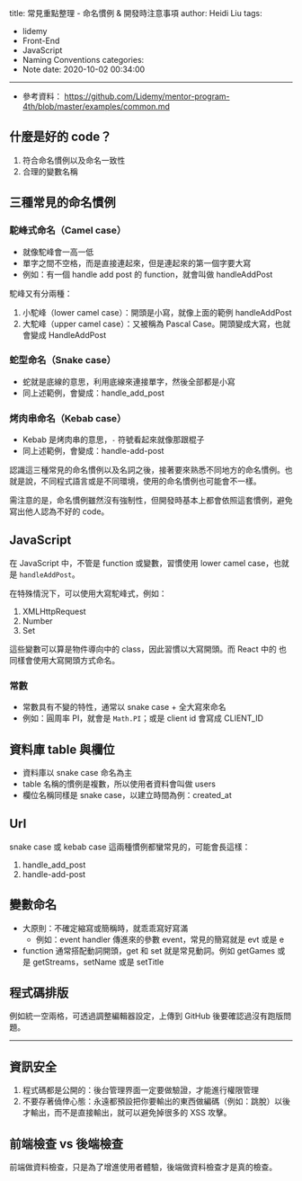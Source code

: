 title: 常見重點整理 - 命名慣例 & 開發時注意事項
author: Heidi Liu
tags:
  - lidemy
  - Front-End
  - JavaScript
  - Naming Conventions
categories:
  - Note
date: 2020-10-02 00:34:00

---

- 參考資料：
https://github.com/Lidemy/mentor-program-4th/blob/master/examples/common.md
<!--more-->

## 什麼是好的 code？

1. 符合命名慣例以及命名一致性
2. 合理的變數名稱

## 三種常見的命名慣例

### 駝峰式命名（Camel case）

- 就像駝峰會一高一低
- 單字之間不空格，而是直接連起來，但是連起來的第一個字要大寫
- 例如：有一個 handle add post 的 function，就會叫做 handleAddPost

駝峰又有分兩種：

1. 小駝峰（lower camel case）：開頭是小寫，就像上面的範例 handleAddPost
2. 大駝峰（upper camel case）：又被稱為 Pascal Case。開頭變成大寫，也就會變成 HandleAddPost

### 蛇型命名（Snake case）

- 蛇就是底線的意思，利用底線來連接單字，然後全部都是小寫
- 同上述範例，會變成：handle_add_post

### 烤肉串命名（Kebab case）

- Kebab 是烤肉串的意思，`-` 符號看起來就像那跟棍子
- 同上述範例，會變成：handle-add-post

認識這三種常見的命名慣例以及名詞之後，接著要來熟悉不同地方的命名慣例。也就是說，不同程式語言或是不同環境，使用的命名慣例也可能會不一樣。

需注意的是，命名慣例雖然沒有強制性，但開發時基本上都會依照這套慣例，避免寫出他人認為不好的 code。

## JavaScript

在 JavaScript 中，不管是 function 或變數，習慣使用 lower camel case，也就是 `handleAddPost`。

在特殊情況下，可以使用大寫駝峰式，例如：

1. XMLHttpRequest
2. Number
3. Set

這些變數可以算是物件導向中的 class，因此習慣以大寫開頭。而 React 中的 也同樣會使用大寫開頭方式命名。

### 常數

- 常數具有不變的特性，通常以 snake case + 全大寫來命名
- 例如：圓周率 PI，就會是 `Math.PI`；或是 client id 會寫成 CLIENT_ID

## 資料庫 table 與欄位

- 資料庫以 snake case 命名為主
- table 名稱的慣例是複數，所以使用者資料會叫做 users
- 欄位名稱同樣是 snake case，以建立時間為例：created_at

## Url

snake case 或 kebab case 這兩種慣例都蠻常見的，可能會長這樣：

1. handle_add_post
2. handle-add-post

## 變數命名

- 大原則：不確定縮寫或簡稱時，就乖乖寫好寫滿
  - 例如：event handler 傳進來的參數 event，常見的簡寫就是 evt 或是 e
- function 通常搭配動詞開頭，get 和 set 就是常見動詞。例如 getGames 或是 getStreams，setName 或是 setTitle

## 程式碼排版

例如統一空兩格，可透過調整編輯器設定，上傳到 GitHub 後要確認過沒有跑版問題。

---

## 資訊安全

1. 程式碼都是公開的：後台管理界面一定要做驗證，才能進行權限管理
2. 不要存著僥倖心態：永遠都預設把你要輸出的東西做編碼（例如：跳脫）以後才輸出，而不是直接輸出，就可以避免掉很多的 XSS 攻擊。

## 前端檢查 vs 後端檢查

前端做資料檢查，只是為了增進使用者體驗，後端做資料檢查才是真的檢查。
